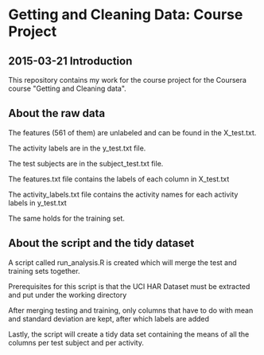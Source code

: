 Getting and Cleaning Data: Course Project
=========================================
2015-03-21
Introduction
------------
This repository contains my work for the course project for the Coursera course "Getting and Cleaning data".

About the raw data
------------------

The features (561 of them) are unlabeled and can be found in the X_test.txt. 

The activity labels are in the y_test.txt file.

The test subjects are in the subject_test.txt file.

The features.txt file contains the labels of each column in X_test.txt 

The activity_labels.txt file contains the activity names for each activity labels in y_test.txt


The same holds for the training set.

About the script and the tidy dataset
-------------------------------------
A script called run_analysis.R is created which will merge the test and training sets together.

Prerequisites for this script is that the UCI HAR Dataset must be extracted and put under the working directory

After merging testing and training, only columns that have to do with mean and standard deviation are kept, after which labels are added

Lastly, the script will create a tidy data set containing the means of all the columns per test subject and per activity.
